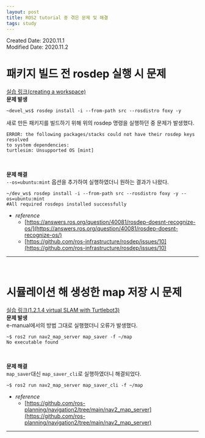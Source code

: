 ```yaml
---
layout: post
title: ROS2 tutorial 중 겪은 문제 및 해결
tags: study
---
```

Created Date: 2020.11.1  
Modified Date: 2020.11.2

# 패키지 빌드 전 rosdep 실행 시 문제

[실습 링크(creating a workspace)](https://index.ros.org/doc/ros2/Tutorials/Workspace/Creating-A-Workspace/)  
**문제 발생**
```shell
~devel_ws$ rosdep install -i --from-path src --rosdistro foxy -y
```
새로 만든 패키지를 빌드하기 위해 위의 rosdep 명령을 실행하던 중 문제가 발생했다.
```shell
ERROR: the following packages/stacks could not have their rosdep keys resolved
to system dependencies:
turtlesim: Unsupported OS [mint]
```
<br>

**문제 해결**  
`--os=ubuntu:mint` 옵션을 추가하여 실행하였더니 원하는 결과가 나왔다.
```shell
~/dev_ws$ rosdep install -i --from-path src --rosdistro foxy -y --os=ubuntu:mint
#All required rosdeps installed successfully
```

- *reference*
  - [https://answers.ros.org/question/40081/rosdep-doesnt-recognize-os/](https://answers.ros.org/question/40081/rosdep-doesnt-recognize-os/)
  - [https://github.com/ros-infrastructure/rosdep/issues/10](https://github.com/ros-infrastructure/rosdep/issues/10)
---
<br>

# 시뮬레이션 해 생성한 map 저장 시 문제  

[실습 링크(1.2.1.4 virtual SLAM with Turtlebot3)](https://emanual.robotis.com/docs/en/platform/turtlebot3/ros2_simulation/#ros-2-simulation)  
**문제 발생**  
e-manual에서의 방법 그대로 실행했더니 오류가 발생했다.
```shell
~$ ros2 run nav2_map_server map_saver -f ~/map
No executable found
```
<br>

**문제 해결**  
`map_saver`대신 `map_saver_cli`로 실행하였더니 해결되었다.
```shell
~$ ros2 run nav2_map_server map_saver_cli -f ~/map
```

- *reference*  
  - [https://github.com/ros-planning/navigation2/tree/main/nav2_map_server](https://github.com/ros-planning/navigation2/tree/main/nav2_map_server)
---
